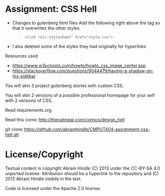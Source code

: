 Assignment: CSS Hell
====================
- Changes to gutenberg html files
  Add the following right above the tag </head> so that it overwrites the other styles.  
  > `<link rel="stylesheet" href="style.css">`
- I also deleted some of the styles they had originally for hyperlinks

Resources used
 - https://www.w3schools.com/howto/howto_css_image_center.asp
 - https://stackoverflow.com/questions/9044479/having-a-shadow-on-my-sidebar

You will skin 3 project gutenberg stories with custom CSS.

You will skin 2 versions of a possible professional homepage for your
self with 2 versions of CSS.

Read requirements.org

Read this comic http://theoatmeal.com/comics/design_hell

git clone https://github.com/abramhindle/CMPUT404-assignment-css-hell.git

License/Copyright
=================

Textual content is copyright Abram Hindle (C) 2013 under the CC-BY-SA
4.0 unported license. Attribution should be a hyperlink to the
repository and (C) 2013 Abram Hindle visibile in the text.

Code is licensed under the Apache 2.0 license.


